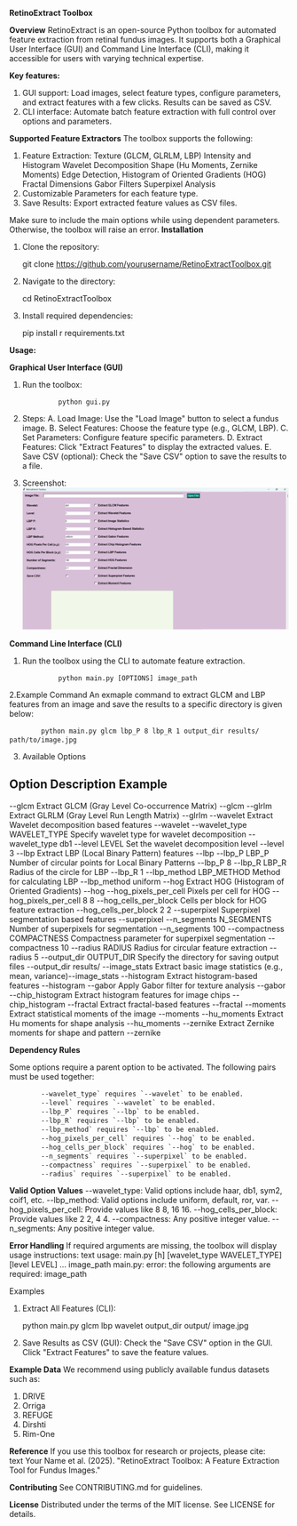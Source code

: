 **RetinoExtract Toolbox**

**Overview**
RetinoExtract is an open-source Python toolbox for automated feature extraction from retinal fundus images. It supports both a Graphical User Interface (GUI) and Command Line Interface (CLI), making it accessible for users with varying technical expertise.

**Key features:**
1. GUI support: Load images, select feature types, configure parameters, and extract features with a few clicks. Results can be saved as CSV.
2. CLI interface: Automate batch feature extraction with full control over options and parameters.

**Supported Feature Extractors**
The toolbox supports the following:
1. Feature Extraction:
    Texture (GLCM, GLRLM, LBP)
    Intensity and Histogram
    Wavelet Decomposition
    Shape (Hu Moments, Zernike Moments)
    Edge Detection, Histogram of Oriented Gradients (HOG)
    Fractal Dimensions
    Gabor Filters
    Superpixel Analysis
2. Customizable Parameters for each feature type.
3. Save Results: Export extracted feature values as CSV files.

Make sure to include the main options while using dependent parameters. Otherwise, the toolbox will raise an error.
**Installation**

1. Clone the repository:
  
   git clone https://github.com/yourusername/RetinoExtractToolbox.git
   
2. Navigate to the directory:
  
   cd RetinoExtractToolbox
  
3. Install required dependencies:
 
   pip install r requirements.txt

**Usage:**

**Graphical User Interface (GUI)**
1. Run the toolbox:
   
                python gui.py
   
2. Steps:
        A. Load Image: Use the "Load Image" button to select a fundus image.
        B. Select Features: Choose the feature type (e.g., GLCM, LBP).
        C. Set Parameters: Configure feature specific parameters.
        D. Extract Features: Click "Extract Features" to display the extracted values.
        E. Save CSV (optional): Check the "Save CSV" option to save the results to a file.

3. Screenshot:
   ![GUI Screenshot](gui_screenshot.png)


**Command Line Interface (CLI)**
1. Run the toolbox using the CLI to automate feature extraction.

                python main.py [OPTIONS] image_path
   
2.Example Command
An exmaple command to extract GLCM and LBP features from an image and save the results to a specific directory is given below:

            python main.py glcm lbp_P 8 lbp_R 1 output_dir results/ path/to/image.jpg
   
3. Available Options

Option                        Description                                          Example
--------------------------------------------------------------------------------------------------------
--glcm                       Extract GLCM (Gray Level Co-occurrence Matrix)       --glcm
--glrlm                      Extract GLRLM (Gray Level Run Length Matrix)         --glrlm
--wavelet                    Extract Wavelet decomposition based features         --wavelet
--wavelet_type WAVELET_TYPE  Specify wavelet type for wavelet decomposition       --wavelet_type db1
--level LEVEL                Set the wavelet decomposition level                 --level 3
--lbp                        Extract LBP (Local Binary Pattern) features          --lbp
--lbp_P LBP_P                Number of circular points for Local Binary Patterns  --lbp_P 8
--lbp_R LBP_R                Radius of the circle for LBP                        --lbp_R 1
--lbp_method LBP_METHOD      Method for calculating LBP                          --lbp_method uniform
--hog                        Extract HOG (Histogram of Oriented Gradients)       --hog
--hog_pixels_per_cell        Pixels per cell for HOG                             --hog_pixels_per_cell 8 8
--hog_cells_per_block        Cells per block for HOG feature extraction          --hog_cells_per_block 2 2
--superpixel                 Superpixel segmentation based features              --superpixel
--n_segments N_SEGMENTS      Number of superpixels for segmentation              --n_segments 100
--compactness COMPACTNESS    Compactness parameter for superpixel segmentation   --compactness 10
--radius RADIUS              Radius for circular feature extraction              --radius 5
--output_dir OUTPUT_DIR      Specify the directory for saving output files       --output_dir results/
--image_stats                Extract basic image statistics (e.g., mean, variance)--image_stats
--histogram                  Extract histogram-based features                    --histogram
--gabor                      Apply Gabor filter for texture analysis             --gabor
--chip_histogram             Extract histogram features for image chips          --chip_histogram
--fractal                    Extract fractal-based features                      --fractal
--moments                    Extract statistical moments of the image            --moments
--hu_moments                 Extract Hu moments for shape analysis               --hu_moments
--zernike                    Extract Zernike moments for shape and pattern       --zernike


**Dependency Rules**

Some options require a parent option to be activated. The following pairs must be used together:

            --wavelet_type` requires `--wavelet` to be enabled.
            --level` requires `--wavelet` to be enabled.
            --lbp_P` requires `--lbp` to be enabled.
            --lbp_R` requires `--lbp` to be enabled.
            --lbp_method` requires `--lbp` to be enabled.
            --hog_pixels_per_cell` requires `--hog` to be enabled.
            --hog_cells_per_block` requires `--hog` to be enabled.
            --n_segments` requires `--superpixel` to be enabled.
            --compactness` requires `--superpixel` to be enabled.
            --radius` requires `--superpixel` to be enabled.

**Valid Option Values**
        --wavelet_type: Valid options include haar, db1, sym2, coif1, etc.
        --lbp_method: Valid options include uniform, default, ror, var.
        --hog_pixels_per_cell: Provide values like 8 8, 16 16.
        --hog_cells_per_block: Provide values like 2 2, 4 4.
        --compactness: Any positive integer value.
        --n_segments: Any positive integer value.

**Error Handling**
If required arguments are missing, the toolbox will display usage instructions:
text
usage: main.py [h] [wavelet_type WAVELET_TYPE] [level LEVEL] ... image_path
main.py: error: the following arguments are required: image_path

Examples
1. Extract All Features (CLI):
   
   python main.py glcm lbp wavelet output_dir output/ image.jpg
   

2. Save Results as CSV (GUI):
    Check the "Save CSV" option in the GUI.
    Click "Extract Features" to save the feature values.


**Example Data**
We recommend using publicly available fundus datasets such as:

1. DRIVE
2. Orriga
3. REFUGE
4. Dirshti
5. Rim-One


**Reference**
If you use this toolbox for research or projects, please cite:  
text
Your Name et al. (2025). "RetinoExtract Toolbox: A Feature Extraction Tool for Fundus Images."

**Contributing**
See CONTRIBUTING.md for guidelines.

**License**
Distributed under the terms of the MIT license. See LICENSE for details.
